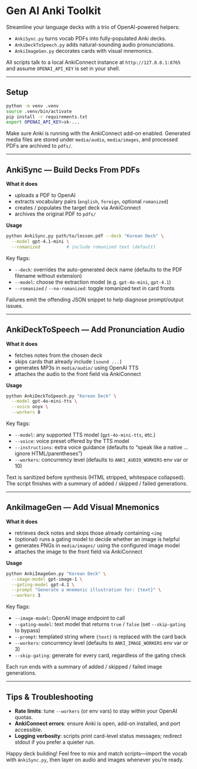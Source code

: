 # Gen AI Anki Toolkit

Streamline your language decks with a trio of OpenAI-powered helpers:

- `AnkiSync.py` turns vocab PDFs into fully-populated Anki decks.
- `AnkiDeckToSpeech.py` adds natural-sounding audio pronunciations.
- `AnkiImageGen.py` decorates cards with visual mnemonics.

All scripts talk to a local AnkiConnect instance at `http://127.0.0.1:8765` and assume `OPENAI_API_KEY` is set in your shell.

---

## Setup

```bash
python -m venv .venv
source .venv/bin/activate
pip install -r requirements.txt
export OPENAI_API_KEY=sk-...
```

Make sure Anki is running with the AnkiConnect add-on enabled. Generated media files are stored under `media/audio`, `media/images`, and processed PDFs are archived to `pdfs/`.

---

## AnkiSync — Build Decks From PDFs

**What it does**

- uploads a PDF to OpenAI
- extracts vocabulary pairs (`english`, `foreign`, optional `romanized`)
- creates / populates the target deck via AnkiConnect
- archives the original PDF to `pdfs/`

**Usage**

```bash
python AnkiSync.py path/to/lesson.pdf --deck "Korean Deck" \
  --model gpt-4.1-mini \
  --romanized          # include romanized text (default)
```

Key flags:

- `--deck`: overrides the auto-generated deck name (defaults to the PDF filename without extension)
- `--model`: choose the extraction model (e.g. `gpt-4o-mini`, `gpt-4.1`)
- `--romanized` / `--no-romanized`: toggle romanized text in card fronts

Failures emit the offending JSON snippet to help diagnose prompt/output issues.

---

## AnkiDeckToSpeech — Add Pronunciation Audio

**What it does**

- fetches notes from the chosen deck
- skips cards that already include `[sound ...]`
- generates MP3s in `media/audio/` using OpenAI TTS
- attaches the audio to the front field via AnkiConnect

**Usage**

```bash
python AnkiDeckToSpeech.py "Korean Deck" \
  --model gpt-4o-mini-tts \
  --voice onyx \
  --workers 8
```

Key flags:

- `--model`: any supported TTS model (`gpt-4o-mini-tts`, etc.)
- `--voice`: voice preset offered by the TTS model
- `--instructions`: extra voice guidance (defaults to “speak like a native ... ignore HTML/parentheses”)
- `--workers`: concurrency level (defaults to `ANKI_AUDIO_WORKERS` env var or 10)

Text is sanitized before synthesis (HTML stripped, whitespace collapsed). The script finishes with a summary of added / skipped / failed generations.

---

## AnkiImageGen — Add Visual Mnemonics

**What it does**

- retrieves deck notes and skips those already containing `<img`
- (optional) runs a gating model to decide whether an image is helpful
- generates PNGs in `media/images/` using the configured image model
- attaches the image to the front field via AnkiConnect

**Usage**

```bash
python AnkiImageGen.py "Korean Deck" \
  --image-model gpt-image-1 \
  --gating-model gpt-4.1 \
  --prompt "Generate a mnemonic illustration for: {text}" \
  --workers 3
```

Key flags:

- `--image-model`: OpenAI image endpoint to call
- `--gating-model`: text model that returns `true` / `false` (set `--skip-gating` to bypass)
- `--prompt`: templated string where `{text}` is replaced with the card back
- `--workers`: concurrency level (defaults to `ANKI_IMAGE_WORKERS` env var or 3)
- `--skip-gating`: generate for every card, regardless of the gating check

Each run ends with a summary of added / skipped / failed image generations.

---

## Tips & Troubleshooting

- **Rate limits**: tune `--workers` (or env vars) to stay within your OpenAI quotas.
- **AnkiConnect errors**: ensure Anki is open, add-on installed, and port accessible.
- **Logging verbosity**: scripts print card-level status messages; redirect stdout if you prefer a quieter run.

Happy deck building! Feel free to mix and match scripts—import the vocab with `AnkiSync.py`, then layer on audio and images whenever you’re ready.
